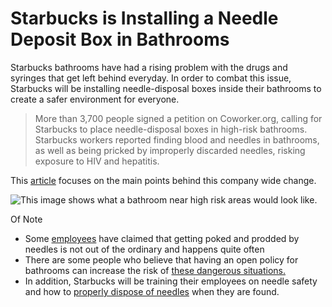 # Starbucks is Installing a Needle Deposit Box in Bathrooms

Starbucks bathrooms have had a rising problem with the drugs and syringes that get left behind everyday. In order to combat this issue, Starbucks will be installing needle-disposal boxes inside their bathrooms to create a safer environment for everyone.

>More than 3,700 people signed a petition on Coworker.org, calling for Starbucks to place needle-disposal boxes in high-risk bathrooms.
Starbucks workers reported finding blood and needles in bathrooms, as well as being pricked by improperly discarded needles, risking exposure to HIV and hepatitis.

This [article](https://www.businessinsider.com/starbucks-workers-petition-bathroom-needle-disposal-boxes-2019-1) focuses on the main points behind this company wide change.

![This image shows what a bathroom near high risk areas would look like.](image.jpeg)

Of Note

- Some [employees](https://www.businessinsider.com/starbucks-workers-open-bathroom-hypodermic-needle-pokes-2018-10) have claimed that getting poked and prodded by needles is not out of the ordinary and happens quite often
- There are some people who believe that having an open policy for bathrooms can increase the risk of [these dangerous situations.](https://www.businessinsider.com/megyn-kelly-criticizes-starbucks-open-bathroom-policy-2018-5)
- In addition, Starbucks will be training their employees on needle safety and how to [properly dispose of needles](https://5newsonline.com/2019/01/13/needle-disposal-boxes-coming-to-some-starbucks/) when they are found.
